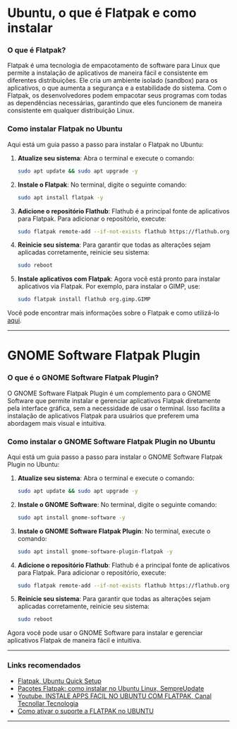 # Ubuntu, o que é Flatpak e como instalar

### O que é Flatpak?
Flatpak é uma tecnologia de empacotamento de software para Linux que permite a instalação de aplicativos de maneira fácil e consistente em diferentes distribuições. Ele cria um ambiente isolado (sandbox) para os aplicativos, o que aumenta a segurança e a estabilidade do sistema. Com o Flatpak, os desenvolvedores podem empacotar seus programas com todas as dependências necessárias, garantindo que eles funcionem de maneira consistente em qualquer distribuição Linux.

### Como instalar Flatpak no Ubuntu
Aqui está um guia passo a passo para instalar o Flatpak no Ubuntu:

1. **Atualize seu sistema**:
   Abra o terminal e execute o comando:
   ```bash
   sudo apt update && sudo apt upgrade -y
   ```

2. **Instale o Flatpak**:
   No terminal, digite o seguinte comando:
   ```bash
   sudo apt install flatpak -y
   ```

3. **Adicione o repositório Flathub**:
   Flathub é a principal fonte de aplicativos para Flatpak. Para adicionar o repositório, execute:
   ```bash
   sudo flatpak remote-add --if-not-exists flathub https://flathub.org/repo/flathub.flatpakrepo
   ```

4. **Reinicie seu sistema**:
   Para garantir que todas as alterações sejam aplicadas corretamente, reinicie seu sistema:
   ```bash
   sudo reboot
   ```

5. **Instale aplicativos com Flatpak**:
   Agora você está pronto para instalar aplicativos via Flatpak. Por exemplo, para instalar o GIMP, use:
   ```bash
   sudo flatpak install flathub org.gimp.GIMP
   ```

Você pode encontrar mais informações sobre o Flatpak e como utilizá-lo [aqui](https://maisgeek.com/o-que-e-um-flatpak-no-linux-e-como-instala-lo/).
___
# GNOME Software Flatpak Plugin

### O que é o GNOME Software Flatpak Plugin?
O GNOME Software Flatpak Plugin é um complemento para o GNOME Software que permite instalar e gerenciar aplicativos Flatpak diretamente pela interface gráfica, sem a necessidade de usar o terminal. Isso facilita a instalação de aplicativos Flatpak para usuários que preferem uma abordagem mais visual e intuitiva.

### Como instalar o GNOME Software Flatpak Plugin no Ubuntu
Aqui está um guia passo a passo para instalar o GNOME Software Flatpak Plugin no Ubuntu:

1. **Atualize seu sistema**:
   Abra o terminal e execute o comando:
   ```bash
   sudo apt update && sudo apt upgrade -y
   ```

2. **Instale o GNOME Software**:
   No terminal, digite o seguinte comando:
   ```bash
   sudo apt install gnome-software -y
   ```

3. **Instale o GNOME Software Flatpak Plugin**:
   No terminal, execute o comando:
   ```bash
   sudo apt install gnome-software-plugin-flatpak -y
   ```

4. **Adicione o repositório Flathub**:
   Flathub é a principal fonte de aplicativos para Flatpak. Para adicionar o repositório, execute:
   ```bash
   sudo flatpak remote-add --if-not-exists flathub https://flathub.org/repo/flathub.flatpakrepo
   ```

5. **Reinicie seu sistema**:
   Para garantir que todas as alterações sejam aplicadas corretamente, reinicie seu sistema:
   ```bash
   sudo reboot
   ```

Agora você pode usar o GNOME Software para instalar e gerenciar aplicativos Flatpak de maneira fácil e intuitiva.
___

### Links recomendados

- [Flatpak, Ubuntu Quick Setup](https://flatpak.org/setup/Ubuntu)  
- [Pacotes Flatpak: como instalar no Ubuntu Linux, SempreUpdate](https://sempreupdate.com.br/linux/tutoriais/pacotes-flatpak-como-instalar-no-ubuntu-linux/)  
- [Youtube. INSTALE APPS FACIL NO UBUNTU COM FLATPAK, Canal Tecnollar Tecnologia](https://www.youtube.com/watch?v=dn4L39KUAqc)  
- [Como ativar o suporte a FLATPAK no UBUNTU](https://www.youtube.com/watch?v=1wHwciUikHs)
___


